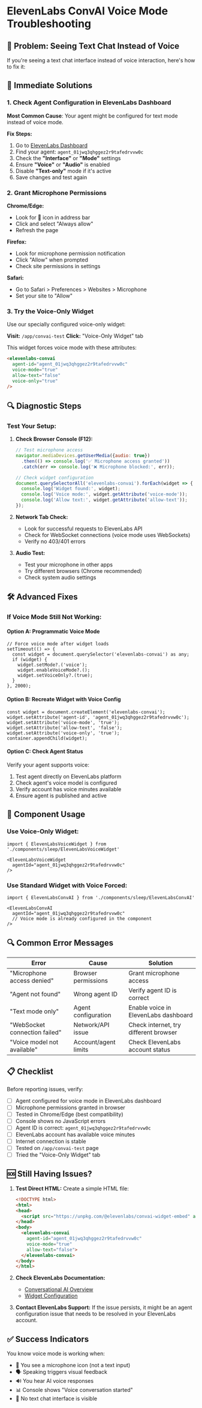 # ElevenLabs ConvAI Voice Mode Troubleshooting

## 🚨 Problem: Seeing Text Chat Instead of Voice

If you're seeing a text chat interface instead of voice interaction, here's how to fix it:

## 🔧 Immediate Solutions

### 1. **Check Agent Configuration in ElevenLabs Dashboard**

**Most Common Cause**: Your agent might be configured for text mode instead of voice mode.

**Fix Steps:**
1. Go to [ElevenLabs Dashboard](https://elevenlabs.io/app/conversational-ai)
2. Find your agent: `agent_01jwq3qhggez2r9tafedrvvw0c`
3. Check the **"Interface"** or **"Mode"** settings
4. Ensure **"Voice"** or **"Audio"** is enabled
5. Disable **"Text-only"** mode if it's active
6. Save changes and test again

### 2. **Grant Microphone Permissions**

**Chrome/Edge:**
- Look for 🎤 icon in address bar
- Click and select "Always allow"
- Refresh the page

**Firefox:**
- Look for microphone permission notification
- Click "Allow" when prompted
- Check site permissions in settings

**Safari:**
- Go to Safari > Preferences > Websites > Microphone
- Set your site to "Allow"

### 3. **Try the Voice-Only Widget**

Use our specially configured voice-only widget:

**Visit:** `/app/convai-test`
**Click:** "Voice-Only Widget" tab

This widget forces voice mode with these attributes:
```html
<elevenlabs-convai 
  agent-id="agent_01jwq3qhggez2r9tafedrvvw0c"
  voice-mode="true"
  allow-text="false"
  voice-only="true"
/>
```

## 🔍 Diagnostic Steps

### Test Your Setup:

1. **Check Browser Console (F12):**
   ```javascript
   // Test microphone access
   navigator.mediaDevices.getUserMedia({audio: true})
     .then(() => console.log('✅ Microphone access granted'))
     .catch(err => console.log('❌ Microphone blocked:', err));
   
   // Check widget configuration
   document.querySelectorAll('elevenlabs-convai').forEach(widget => {
     console.log('Widget found:', widget);
     console.log('Voice mode:', widget.getAttribute('voice-mode'));
     console.log('Allow text:', widget.getAttribute('allow-text'));
   });
   ```

2. **Network Tab Check:**
   - Look for successful requests to ElevenLabs API
   - Check for WebSocket connections (voice mode uses WebSockets)
   - Verify no 403/401 errors

3. **Audio Test:**
   - Test your microphone in other apps
   - Try different browsers (Chrome recommended)
   - Check system audio settings

## 🛠️ Advanced Fixes

### If Voice Mode Still Not Working:

#### Option A: Programmatic Voice Mode
```tsx
// Force voice mode after widget loads
setTimeout(() => {
  const widget = document.querySelector('elevenlabs-convai') as any;
  if (widget) {
    widget.setMode?.('voice');
    widget.enableVoiceMode?.();
    widget.setVoiceOnly?.(true);
  }
}, 2000);
```

#### Option B: Recreate Widget with Voice Config
```tsx
const widget = document.createElement('elevenlabs-convai');
widget.setAttribute('agent-id', 'agent_01jwq3qhggez2r9tafedrvvw0c');
widget.setAttribute('voice-mode', 'true');
widget.setAttribute('allow-text', 'false');
widget.setAttribute('voice-only', 'true');
container.appendChild(widget);
```

#### Option C: Check Agent Status
Verify your agent supports voice:
1. Test agent directly on ElevenLabs platform
2. Check agent's voice model is configured
3. Verify account has voice minutes available
4. Ensure agent is published and active

## 🎯 Component Usage

### Use Voice-Only Widget:
```tsx
import { ElevenLabsVoiceWidget } from './components/sleep/ElevenLabsVoiceWidget'

<ElevenLabsVoiceWidget 
  agentId="agent_01jwq3qhggez2r9tafedrvvw0c" 
/>
```

### Use Standard Widget with Voice Forced:
```tsx
import { ElevenLabsConvAI } from './components/sleep/ElevenLabsConvAI'

<ElevenLabsConvAI 
  agentId="agent_01jwq3qhggez2r9tafedrvvw0c"
  // Voice mode is already configured in the component
/>
```

## 🔍 Common Error Messages

| Error | Cause | Solution |
|-------|-------|----------|
| "Microphone access denied" | Browser permissions | Grant microphone access |
| "Agent not found" | Wrong agent ID | Verify agent ID is correct |
| "Text mode only" | Agent configuration | Enable voice in ElevenLabs dashboard |
| "WebSocket connection failed" | Network/API issue | Check internet, try different browser |
| "Voice model not available" | Account/agent limits | Check ElevenLabs account status |

## 📋 Checklist

Before reporting issues, verify:

- [ ] Agent configured for voice mode in ElevenLabs dashboard
- [ ] Microphone permissions granted in browser
- [ ] Tested in Chrome/Edge (best compatibility)
- [ ] Console shows no JavaScript errors
- [ ] Agent ID is correct: `agent_01jwq3qhggez2r9tafedrvvw0c`
- [ ] ElevenLabs account has available voice minutes
- [ ] Internet connection is stable
- [ ] Tested on `/app/convai-test` page
- [ ] Tried the "Voice-Only Widget" tab

## 🆘 Still Having Issues?

1. **Test Direct HTML:**
   Create a simple HTML file:
   ```html
   <!DOCTYPE html>
   <html>
   <head>
     <script src="https://unpkg.com/@elevenlabs/convai-widget-embed" async></script>
   </head>
   <body>
     <elevenlabs-convai 
       agent-id="agent_01jwq3qhggez2r9tafedrvvw0c"
       voice-mode="true"
       allow-text="false">
     </elevenlabs-convai>
   </body>
   </html>
   ```

2. **Check ElevenLabs Documentation:**
   - [Conversational AI Overview](https://elevenlabs.io/docs/conversational-ai/overview)
   - [Widget Configuration](https://elevenlabs.io/docs/conversational-ai/widget)

3. **Contact ElevenLabs Support:**
   If the issue persists, it might be an agent configuration issue that needs to be resolved in your ElevenLabs account.

## ✅ Success Indicators

You know voice mode is working when:
- 🎤 You see a microphone icon (not a text input)
- 🗣️ Speaking triggers visual feedback
- 🔊 You hear AI voice responses
- 📊 Console shows "Voice conversation started"
- 🌊 No text chat interface is visible 